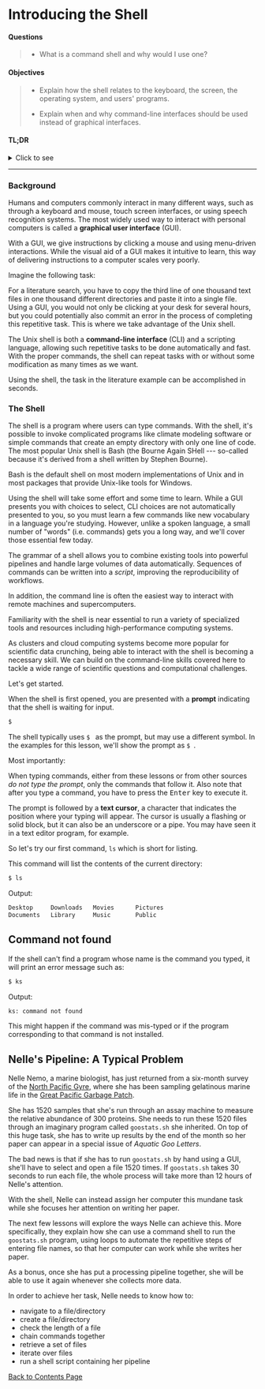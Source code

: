 
# Introducing the Shell

#### Questions
> - What is a command shell and why would I use one?

#### Objectives
> - Explain how the shell relates to the keyboard, the screen, the operating system, and users' programs.
>>
> - Explain when and why command-line interfaces should be used instead of graphical interfaces.
> 
#### TL;DR
<details>
<summary>Click to see</summary>

> - A shell is a program whose primary purpose is to read commands and run other programs.
>>
> - This lesson uses Bash, the default shell in many implementations of Unix.
>>
> - Programs can be run in Bash by entering commands at the command-line prompt.
>>
> - The shell's main advantages are its high action-to-keystroke ratio, its support for automating repetitive tasks, and its capacity to access networked machines.
>>
> - The shell's main disadvantages are its primarily textual nature and how cryptic its commands and operation can be.
</details>

---
### Background

Humans and computers commonly interact in many different ways, such as through a keyboard and mouse,
touch screen interfaces, or using speech recognition systems.
The most widely used way to interact with personal computers is called a
**graphical user interface** (GUI).

With a GUI, we give instructions by clicking a mouse and using menu-driven interactions. While the visual aid of a GUI makes it intuitive to learn, this way of delivering instructions to a computer scales very poorly.

Imagine the following task:

For a literature search, you have to copy the third line of one thousand text files in one thousand different directories and paste it into a single file. Using a GUI, you would not only be clicking at your desk for several hours, but you could potentially also commit an error in the process of completing this repetitive task. This is where we take advantage of the Unix shell.

The Unix shell is both a **command-line interface** (CLI) and a scripting language, allowing such repetitive tasks to be done automatically and fast.  With the proper commands, the shell can repeat tasks with or without some modification as many times as we want.

Using the shell, the task in the literature example can be accomplished in seconds.

### The Shell

The shell is a program where users can type commands. With the shell, it's possible to invoke complicated programs like climate modeling software or simple commands that create an empty directory with only one line of code.
The most popular Unix shell is Bash (the Bourne Again SHell --- so-called because it's derived from a shell written by Stephen Bourne).

Bash is the default shell on most modern implementations of Unix and in most packages that provide Unix-like tools for Windows.

Using the shell will take some effort and some time to learn. While a GUI presents you with choices to select, CLI choices are not automatically presented to you, so you must learn a few commands like new vocabulary in a language you're studying. However, unlike a spoken language, a small number of "words" (i.e. commands) gets you a long way, and we'll cover those essential few today.

The grammar of a shell allows you to combine existing tools into powerful pipelines and handle large volumes of data automatically. Sequences of commands can be written into a *script*, improving the reproducibility of workflows.

In addition, the command line is often the easiest way to interact with remote machines and supercomputers.

Familiarity with the shell is near essential to run a variety of specialized tools and resources including high-performance computing systems. 

As clusters and cloud computing systems become more popular for scientific data crunching, being able to interact with the shell is becoming a necessary skill. We can build on the command-line skills covered here to tackle a wide range of scientific questions and computational challenges.

Let's get started.

When the shell is first opened, you are presented with a **prompt** indicating that the shell is waiting for input.


```sh
$
```

The shell typically uses `$ ` as the prompt, but may use a different symbol. In the examples for this lesson, we'll show the prompt as `$ `.

Most importantly:

When typing commands, either from these lessons or from other sources *do not type the prompt*, only the commands that follow it. Also note that after you type a command, you have to press the <kbd>Enter</kbd> key to execute it.

The prompt is followed by a **text cursor**, a character that indicates the position where your typing will appear. The cursor is usually a flashing or solid block, but it can also be an underscore or a pipe. You may have seen it in a text editor program, for example.

So let's try our first command, `ls` which is short for listing.

This command will list the contents of the current directory:

```sh
$ ls
```
Output:
```sh 
Desktop     Downloads   Movies      Pictures
Documents   Library     Music       Public
```

## Command not found
If the shell can't find a program whose name is the command you typed, it
will print an error message such as:
```sh
$ ks
```
Output:
```sh
ks: command not found
```

This might happen if the command was mis-typed or if the program corresponding to that command is not installed.


## Nelle's Pipeline: A Typical Problem

Nelle Nemo, a marine biologist, has just returned from a six-month survey of the [North Pacific Gyre](http://en.wikipedia.org/wiki/North_Pacific_Gyre), where she has been sampling gelatinous marine life in the [Great Pacific Garbage Patch](http://en.wikipedia.org/wiki/Great_Pacific_Garbage_Patch). 

She has 1520 samples that she's run through an assay machine to measure the relative abundance of 300 proteins. She needs to run these 1520 files through an imaginary program called `goostats.sh` she inherited. On top of this huge task, she has to write up results by the end of the month so her paper can appear in a special issue of *Aquatic Goo Letters*.

The bad news is that if she has to run `goostats.sh` by hand using a GUI, she'll have to select and open a file 1520 times. If `goostats.sh` takes 30 seconds to run each file, the whole process will take more than 12 hours of Nelle's attention.

With the shell, Nelle can instead assign her computer this mundane task while she focuses her attention on writing her paper.

The next few lessons will explore the ways Nelle can achieve this.
More specifically, they explain how she can use a command shell to run the `goostats.sh` program, using loops to automate the repetitive steps of entering file names, so that her computer can work while she writes her paper.

As a bonus, once she has put a processing pipeline together, she will be able to use it again whenever she collects more data.

In order to achieve her task, Nelle needs to know how to:
- navigate to a file/directory
- create a file/directory
- check the length of a file
- chain commands together
- retrieve a set of files
- iterate over files
- run a shell script containing her pipeline

[Back to Contents Page](shell.md)